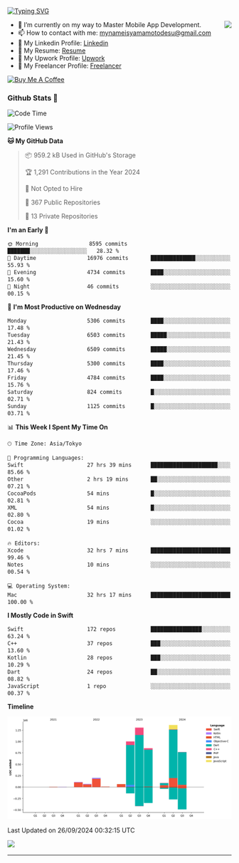 
[![Typing SVG](https://readme-typing-svg.demolab.com/?lines=Thank+You+For+Visiting!!;You+Are+Welcome✨;I+am+Kyo+Yamamoto;Mobile+Developer)](https://git.io/typing-svg)
<p>
<img align="right" src="https://media.giphy.com/media/26ufdb3cYKwbRtYVW/giphy.gif" style="max-width:100%;" height="150px">

- 🌱 I’m currently on my way to Master Mobile App Development.
- 📫 How to contact with me: mynameisyamamotodesu@gmail.com
- 🔗 My Linkedin Profile: [Linkedin](https://www.linkedin.com/in/kyo-yamamoto-a2ab50239)
- 🔗 My Resume: [Resume](https://www.kickresume.com/cv/rNok4e/)
- 🔗 My Upwork Profile: [Upwork](https://www.upwork.com/freelancers/~01aa9115102bb4af25)
- 🔗 My Freelancer Profile: [Freelancer](https://www.freelancer.com/u/yamamotodesu)

<a href="https://www.buymeacoffee.com/kyoyamamoto" target="_blank"><img src="https://cdn.buymeacoffee.com/buttons/default-orange.png" alt="Buy Me A Coffee" height="41" width="174"></a>

### Github Stats 🥇 
<!--START_SECTION:waka-->
![Code Time](http://img.shields.io/badge/Code%20Time-807%20hrs%2019%20mins-blue)

![Profile Views](http://img.shields.io/badge/Profile%20Views-0-blue)

**🐱 My GitHub Data** 

> 📦 959.2 kB Used in GitHub's Storage 
 > 
> 🏆 1,291 Contributions in the Year 2024
 > 
> 🚫 Not Opted to Hire
 > 
> 📜 367 Public Repositories 
 > 
> 🔑 13 Private Repositories 
 > 
**I'm an Early 🐤** 

```text
🌞 Morning                8595 commits        ███████░░░░░░░░░░░░░░░░░░   28.32 % 
🌆 Daytime                16976 commits       ██████████████░░░░░░░░░░░   55.93 % 
🌃 Evening                4734 commits        ████░░░░░░░░░░░░░░░░░░░░░   15.60 % 
🌙 Night                  46 commits          ░░░░░░░░░░░░░░░░░░░░░░░░░   00.15 % 
```
📅 **I'm Most Productive on Wednesday** 

```text
Monday                   5306 commits        ████░░░░░░░░░░░░░░░░░░░░░   17.48 % 
Tuesday                  6503 commits        █████░░░░░░░░░░░░░░░░░░░░   21.43 % 
Wednesday                6509 commits        █████░░░░░░░░░░░░░░░░░░░░   21.45 % 
Thursday                 5300 commits        ████░░░░░░░░░░░░░░░░░░░░░   17.46 % 
Friday                   4784 commits        ████░░░░░░░░░░░░░░░░░░░░░   15.76 % 
Saturday                 824 commits         █░░░░░░░░░░░░░░░░░░░░░░░░   02.71 % 
Sunday                   1125 commits        █░░░░░░░░░░░░░░░░░░░░░░░░   03.71 % 
```


📊 **This Week I Spent My Time On** 

```text
🕑︎ Time Zone: Asia/Tokyo

💬 Programming Languages: 
Swift                    27 hrs 39 mins      █████████████████████░░░░   85.66 % 
Other                    2 hrs 19 mins       ██░░░░░░░░░░░░░░░░░░░░░░░   07.21 % 
CocoaPods                54 mins             █░░░░░░░░░░░░░░░░░░░░░░░░   02.81 % 
XML                      54 mins             █░░░░░░░░░░░░░░░░░░░░░░░░   02.80 % 
Cocoa                    19 mins             ░░░░░░░░░░░░░░░░░░░░░░░░░   01.02 % 

🔥 Editors: 
Xcode                    32 hrs 7 mins       █████████████████████████   99.46 % 
Notes                    10 mins             ░░░░░░░░░░░░░░░░░░░░░░░░░   00.54 % 

💻 Operating System: 
Mac                      32 hrs 17 mins      █████████████████████████   100.00 % 
```

**I Mostly Code in Swift** 

```text
Swift                    172 repos           ████████████████░░░░░░░░░   63.24 % 
C++                      37 repos            ███░░░░░░░░░░░░░░░░░░░░░░   13.60 % 
Kotlin                   28 repos            ███░░░░░░░░░░░░░░░░░░░░░░   10.29 % 
Dart                     24 repos            ██░░░░░░░░░░░░░░░░░░░░░░░   08.82 % 
JavaScript               1 repo              ░░░░░░░░░░░░░░░░░░░░░░░░░   00.37 % 
```



**Timeline**

![Lines of Code chart](https://raw.githubusercontent.com/YamamotoDesu/YamamotoDesu/main/assets/bar_graph.png)


 Last Updated on 26/09/2024 00:32:15 UTC
<!--END_SECTION:waka-->

![](https://github-profile-summary-cards.vercel.app/api/cards/profile-details?username=YamamotoDesu&theme=vue)

----
